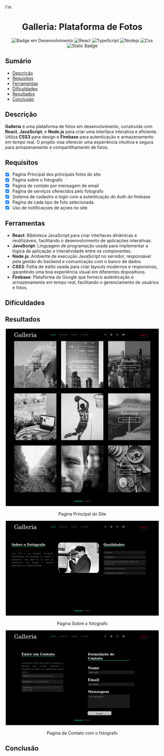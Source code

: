 I'm<h1 align="center">Galleria: Plataforma de Fotos</h1>

<div align="center" >

![Badge em Desenvolvimento](http://img.shields.io/static/v1?label=STATUS&message=FINALIZADO&color=GREEN&style=for-the-badge)
![React](https://img.shields.io/badge/React-20232A?style=for-the-badge&logo=react&logoColor=61DAFB)
![TypeScript](https://img.shields.io/badge/JavaScript-F7DF1E?style=for-the-badge&logo=javascript&logoColor=black)
![Nodejs](https://img.shields.io/badge/Node.js-43853D?style=for-the-badge&logo=node.js&logoColor=white)
![Css](https://img.shields.io/badge/CSS3-1572B6?style=for-the-badge&logo=css3&logoColor=white)
![Static Badge](https://img.shields.io/badge/FIREBASE-red?style=for-the-badge&logo=firebase&logoColor=yellow&logoSize=amg)

</div>

## Sumário

* [Descrição](#descrição)
* [Requisitos](#requisitos)
* [Ferramentas](#ferramentas)
* [Dificuldades](#dificuldades)
* [Resultados](#resultados)
* [Conclusão](#conclusao)


## Descrição

**Galleria** é uma plataforma de fotos em desenvolvimento, construída com **React**, **JavaScript**, e **Node.js** para criar uma interface interativa e eficiente. Utiliza **CSS3** para design e **Firebase** para autenticação e armazenamento em tempo real. O projeto visa oferecer uma experiência intuitiva e segura para armazenamento e compartilhamento de fotos.

## Requisitos

- [x] Pagina Principal dos principais fotos do site
- [x] Pagina sobre o fotografo
- [x] Pagina de contato por mensagem de email
- [x] Pagina de serviços oferecidos pelo fotografo
- [x] Sistema de cadastro e login com a autenticação do Auth do firebase
- [x] Pagina de cada tipo de foto selecionada.
- [x] Uso de notificaçoes de açoes no site.

## Ferramentas

- **React**: Biblioteca JavaScript para criar interfaces dinâmicas e reutilizáveis, facilitando o desenvolvimento de aplicações interativas.
- **JavaScript**: Linguagem de programação usada para implementar a lógica da aplicação e interatividade entre os componentes.
- **Node.js**: Ambiente de execução JavaScript no servidor, responsável pela gestão do backend e comunicação com o banco de dados.
- **CSS3**: Folha de estilo usada para criar layouts modernos e responsivos, garantindo uma boa experiência visual em diferentes dispositivos.
- **Firebase**: Plataforma do Google que fornece autenticação e armazenamento em tempo real, facilitando o gerenciamento de usuários e fotos.



## Dificuldades


## Resultados

<div align="center" >

<img width="500px" src="./images/image.png"  alt="GitHub Readme Stats" />
<p>Pagina Principal do Site</p>


<img width="500px" src="./images/image copy.png"  alt="GitHub Readme Stats" />
<p>Pagina Sobre o fotografo</p>

<img width="500px" src="./images/image copy 2.png"  alt="GitHub Readme Stats" />
<p>Pagina de Contato com o fotografo</p>



</div>

## Conclusão
